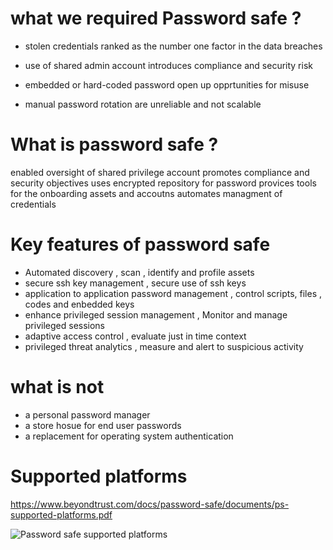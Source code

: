 # what we required Password safe ? 

- stolen credentials ranked as the number one factor in the data breaches

- use of shared admin account introduces compliance and security risk

- embedded or hard-coded password open up opprtunities for misuse

- manual password rotation are unreliable and not scalable

# What is password safe ? 

enabled oversight of shared privilege account
promotes compliance and security objectives
uses encrypted repository for password
provices tools for the onboarding assets and accoutns
automates managment of credentials

# Key features of password safe

- Automated discovery , scan , identify and profile assets
- secure ssh key management , secure use of ssh keys
- application to application password management , control scripts, files , codes and enbedded keys
- enhance privileged session management , Monitor and manage privileged sessions
- adaptive access control , evaluate just in time context
- privileged threat analytics , measure and alert to suspicious activity

# what is not

- a personal password manager
- a store hosue for end user passwords
- a replacement for operating system authentication

# Supported platforms

https://www.beyondtrust.com/docs/password-safe/documents/ps-supported-platforms.pdf


![Password safe supported platforms](https://imgur.com/a/sUQVuJ9)
